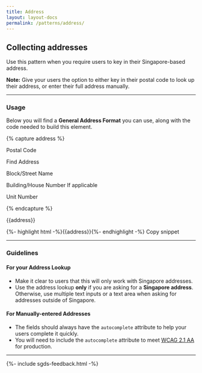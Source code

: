 ```yaml
---
title: Address
layout: layout-docs
permalink: /patterns/address/
---
```

Collecting addresses
--------------------

Use this pattern when you require users to key in their Singapore-based address.

**Note:** Give your users the option to either key in their postal code to look up their address, or enter their full address manually.

* * *

### Usage

Below you will find a **General Address Format** you can use, along with the code needed to build this element.

{% capture address %}

Postal Code

Find Address

Block/Street Name

Building/House Number If applicable

Unit Number

{% endcapture %}

{{address}}

{%- highlight html -%}{{address}}{%- endhighlight -%} Copy snippet

* * *

### Guidelines

#### For your Address Lookup

*   Make it clear to users that this will only work with Singapore addresses.
*   Use the address lookup **only** if you are asking for a **Singapore address**. Otherwise, use multiple text inputs or a text area when asking for addresses outside of Singapore.

#### For Manually-entered Addresses

*   The fields should always have the `autocomplete` attribute to help your users complete it quickly.
*   You will need to include the `autocomplete` attribute to meet [WCAG 2.1 AA](https://www.w3.org/WAI/WCAG21/Understanding/identify-input-purpose.html) for production.

* * *

{%- include sgds-feedback.html -%}

